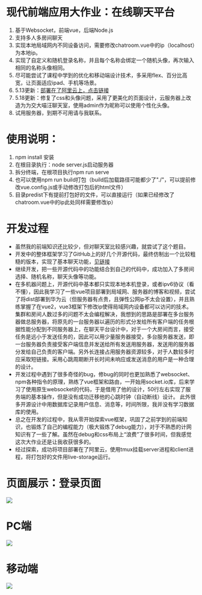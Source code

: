 # 现代前端应用大作业：在线聊天平台
1.  基于Websocket，前端vue，后端Node.js
2.  支持多人多房间聊天
3.  实现本地局域网内不同设备访问，需要修改chatroom.vue中的ip（localhost）为本地ip。
4.  实现了自定义和随机登录名称，并且每个名称会绑定一个随机头像，再次输入相同的名称头像相同。
5.  尽可能尝试了课程中学到的优化和移动端设计技术，多采用flex、百分比高宽，让页面适应ipad、手机等场景。
6.  5.13更新：[部署在了阿里云上，点击链接](http://47.107.111.88:8080/)
7.  5.18更新：修复了css和头像问题，采用了更美化的页面设计，云服务器上改造为为交大喵汪聊天室，使用admin作为昵称可以使用个性化头像。
8.  试用服务器，到期不可用请与我联系。
# 使用说明：
1. npm install 安装
2. 在根目录执行：node server.js启动服务器
3. 拆分终端，在根项目执行npm run serve
4. 也可以使用npm run build打包（build后加载路径可能都少了"./"，可以提前修改vue.config.js或手动修改打包后的html文件）
5. 目录predist下有提前打包好的文件，可以直接运行（如果已经修改了chatroom.vue中的ip此处同样需要修改ip）
# 开发过程
* 虽然我的前端知识还比较少，但对聊天室比较感兴趣，就尝试了这个题目。
* 开发中的整体框架学习了GitHub上的好几个开源代码，最终仿制出一个比较粗糙的版本，实现了基本聊天功能，[见链接](https://github.com/sjtuLLWWTT/Chatroom-vue)  
* 继续开发，把一些开源代码中的功能结合到自己的代码中，成功加入了多房间选择、随机名称，聊天头像等功能。  
* 在多机器问题上，开源代码中基本都只实现本地本机登录，或者ipv6协议（看不懂），因此我学习了一些vue项目部署到局域网、服务器的博客和视频，尝试了将dist部署到华为云（但服务器有点贵，且弹性公网ip不太会设置），并且熟练掌握了在vue2，vue3框架下修改ip使得局域网内设备都可以访问的技术。集群和房间人数过多的问题不太会编程解决，我想到的思路是部署在多台服务器做总服务器，将原先的一台服务器以遍历的形式分发给所有客户端的任务根据性能分配到不同服务器上，在聊天平台设计中，对于一个大房间而言，接受任务是远小于发送任务的，因此可以用少量服务器接受，多台服务器发送，即一台服务器负责接受客户端信息并发送给所有发送用服务器，发送用的服务器分发给自己负责的客户端。另外长连接占用服务器资源较多，对于人数较多时应采取短链接。采用心跳周期断开长时间未响应或发送消息的用户是一种合理的设计。
* 开发过程中遇到了很多奇怪的bug，修bug的同时也更加熟悉了websocket、npm各种指令的原理，熟练了vue框架和路由，一开始用socket.io库，后来学习了使用原生websocket的代码，于是借用了他的设计，50行左右实现了服务端的基本操作，但是没有成功迁移他的心跳时钟（自动断线）设计。  此外很多开源设计中用数据库记录用户信息、消息等，时间所限，我并没有学习数据库的使用。
* 总之在开发的过程中，我从零开始探索vue框架，巩固了之前学到的前端知识，也锻炼了自己的编程能力（极大锻炼了debug能力），对于不熟悉的计网知识有了一些了解。虽然在debug和css布局上“浪费”了很多时间，但我感觉这次大作业还是让我收获很多的。  
* 经过探索，成功将项目部署在了阿里云，使用tmux挂载server进程和client进程，将打包好的文件用live-storage运行。
# 页面展示：登录页面
![](https://github.com/sjtuLLWWTT/Chatroom-vue/blob/main/preview/pcfront.png)
# PC端
![](https://github.com/sjtuLLWWTT/Chatroom-vue/blob/main/preview/pcfront2.png)
# 移动端
![](https://github.com/sjtuLLWWTT/Chatroom-vue/blob/main/preview/pcfront3.png)
